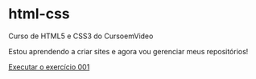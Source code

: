 # html-css
 Curso de HTML5 e CSS3 do CursoemVideo
 
 Estou aprendendo a criar sites e agora vou gerenciar meus repositórios!

 <a target="_blank" href="https://gustavoalves-97.github.io/html-css/exercicios/ex001/index.html">Executar o exercício 001</a>
